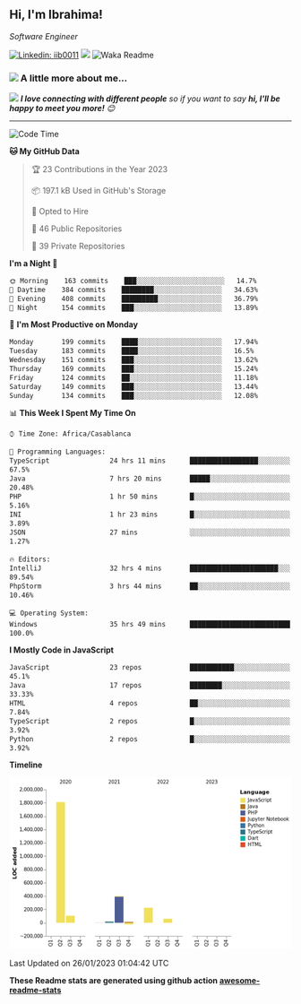 <h2>Hi, I'm Ibrahima! </h2>
<p><em>Software Engineer 
</em></p>


[![Linkedin: iib0011](https://img.shields.io/badge/-iib0011-blue?style=flat-square&logo=Linkedin&logoColor=white&link=https://www.linkedin.com/in/iib0011/)](https://www.linkedin.com/in/iib0011/)
![](https://visitor-badge.glitch.me/badge?page_id=iib0011)
![Waka Readme](https://github.com/iib0011/iib0011/workflows/Waka%20Readme/badge.svg)


### <img src="https://media.giphy.com/media/VgCDAzcKvsR6OM0uWg/giphy.gif" width="50"> A little more about me...  


<img src="https://media.giphy.com/media/LnQjpWaON8nhr21vNW/giphy.gif" width="60"> <em><b>I love connecting with different people</b> so if you want to say <b>hi, I'll be happy to meet you more!</b> 😊</em>

---
<!--START_SECTION:waka-->
![Code Time](http://img.shields.io/badge/Code%20Time-1%2C661%20hrs%2012%20mins-blue)

**🐱 My GitHub Data** 

> 🏆 23 Contributions in the Year 2023
 > 
> 📦 197.1 kB Used in GitHub's Storage 
 > 
> 💼 Opted to Hire
 > 
> 📜 46 Public Repositories 
 > 
> 🔑 39 Private Repositories  
 > 
**I'm a Night 🦉** 

```text
🌞 Morning    163 commits    ███░░░░░░░░░░░░░░░░░░░░░░   14.7% 
🌆 Daytime    384 commits    ████████░░░░░░░░░░░░░░░░░   34.63% 
🌃 Evening    408 commits    █████████░░░░░░░░░░░░░░░░   36.79% 
🌙 Night      154 commits    ███░░░░░░░░░░░░░░░░░░░░░░   13.89%

```
📅 **I'm Most Productive on Monday** 

```text
Monday       199 commits    ████░░░░░░░░░░░░░░░░░░░░░   17.94% 
Tuesday      183 commits    ████░░░░░░░░░░░░░░░░░░░░░   16.5% 
Wednesday    151 commits    ███░░░░░░░░░░░░░░░░░░░░░░   13.62% 
Thursday     169 commits    ███░░░░░░░░░░░░░░░░░░░░░░   15.24% 
Friday       124 commits    ██░░░░░░░░░░░░░░░░░░░░░░░   11.18% 
Saturday     149 commits    ███░░░░░░░░░░░░░░░░░░░░░░   13.44% 
Sunday       134 commits    ███░░░░░░░░░░░░░░░░░░░░░░   12.08%

```


📊 **This Week I Spent My Time On** 

```text
⌚︎ Time Zone: Africa/Casablanca

💬 Programming Languages: 
TypeScript               24 hrs 11 mins      █████████████████░░░░░░░░   67.5% 
Java                     7 hrs 20 mins       █████░░░░░░░░░░░░░░░░░░░░   20.48% 
PHP                      1 hr 50 mins        █░░░░░░░░░░░░░░░░░░░░░░░░   5.16% 
INI                      1 hr 23 mins        █░░░░░░░░░░░░░░░░░░░░░░░░   3.89% 
JSON                     27 mins             ░░░░░░░░░░░░░░░░░░░░░░░░░   1.27%

🔥 Editors: 
IntelliJ                 32 hrs 4 mins       ██████████████████████░░░   89.54% 
PhpStorm                 3 hrs 44 mins       ██░░░░░░░░░░░░░░░░░░░░░░░   10.46%

💻 Operating System: 
Windows                  35 hrs 49 mins      █████████████████████████   100.0%

```

**I Mostly Code in JavaScript** 

```text
JavaScript               23 repos            ███████████░░░░░░░░░░░░░░   45.1% 
Java                     17 repos            ████████░░░░░░░░░░░░░░░░░   33.33% 
HTML                     4 repos             ██░░░░░░░░░░░░░░░░░░░░░░░   7.84% 
TypeScript               2 repos             █░░░░░░░░░░░░░░░░░░░░░░░░   3.92% 
Python                   2 repos             █░░░░░░░░░░░░░░░░░░░░░░░░   3.92%

```


**Timeline**

![Chart not found](https://raw.githubusercontent.com/iib0011/iib0011/master/charts/bar_graph.png) 


 Last Updated on 26/01/2023 01:04:42 UTC
<!--END_SECTION:waka-->

**These Readme stats are generated using github action [awesome-readme-stats](https://github.com/iib0011/waka-readme-stats)**

